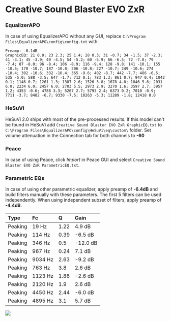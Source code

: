 # Creative Sound Blaster EVO ZxR

### EqualizerAPO
In case of using EqualizerAPO without any GUI, replace `C:\Program Files\EqualizerAPO\config\config.txt`
with:
```
Preamp: -6.1dB
GraphicEQ: 21 0.0; 23 2.3; 25 1.4; 28 0.3; 31 -0.7; 34 -1.5; 37 -2.3; 41 -3.1; 45 -3.9; 49 -4.5; 54 -5.2; 60 -5.9; 66 -6.5; 72 -7.0; 79 -7.4; 87 -8.0; 96 -8.4; 106 -8.9; 116 -9.4; 128 -9.8; 141 -10.1; 155 -10.5; 170 -10.7; 187 -10.8; 206 -10.8; 227 -10.7; 249 -10.6; 274 -10.4; 302 -10.6; 332 -10.4; 365 -9.6; 402 -8.7; 442 -7.7; 486 -6.5; 535 -5.0; 588 -3.5; 647 -1.7; 712 0.1; 783 1.3; 861 0.7; 947 0.4; 1042 0.1; 1146 0.7; 1261 1.3; 1387 2.6; 1526 3.8; 1678 4.8; 1846 5.6; 2031 6.0; 2234 6.0; 2457 6.0; 2703 5.5; 2973 2.9; 3270 1.6; 3597 2.7; 3957 1.2; 4353 -0.6; 4788 3.3; 5267 2.7; 5793 2.4; 6373 0.2; 7010 -0.9; 7711 -3.7; 8482 -6.7; 9330 -7.5; 10263 -5.3; 11289 -1.8; 12418 0.0
```

### HeSuVi
HeSuVi 2.0 ships with most of the pre-processed results. If this model can't be found in HeSuVi add
`Creative Sound Blaster EVO ZxR GraphicEQ.txt` to `C:\Program Files\EqualizerAPO\config\HeSuVi\eq\custom\` folder.
Set volume attenuation in the Connection tab for both channels to **-60**

### Peace
In case of using Peace, click *Import* in Peace GUI and select `Creative Sound Blaster EVO ZxR ParametricEQ.txt`.

### Parametric EQs
In case of using other parametric equalizer, apply preamp of **-6.4dB** and build filters manually
with these parameters. The first 5 filters can be used independently.
When using independent subset of filters, apply preamp of **-4.4dB**.

| Type    | Fc      |    Q | Gain     |
|:--------|:--------|:-----|:---------|
| Peaking | 19 Hz   | 1.22 | 4.9 dB   |
| Peaking | 114 Hz  | 0.39 | -6.5 dB  |
| Peaking | 346 Hz  | 0.5  | -12.0 dB |
| Peaking | 967 Hz  | 0.24 | 7.1 dB   |
| Peaking | 9034 Hz | 2.63 | -9.2 dB  |
| Peaking | 763 Hz  | 3.8  | 2.6 dB   |
| Peaking | 1123 Hz | 1.86 | -2.6 dB  |
| Peaking | 2120 Hz | 1.9  | 2.6 dB   |
| Peaking | 4450 Hz | 2.44 | -6.0 dB  |
| Peaking | 4895 Hz | 3.1  | 5.7 dB   |

![](https://raw.githubusercontent.com/jaakkopasanen/AutoEq/master/results/rtings/rtings/Creative%20Sound%20Blaster%20EVO%20ZxR/Creative%20Sound%20Blaster%20EVO%20ZxR.png)